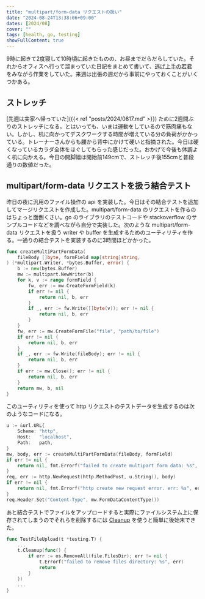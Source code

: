 ```yaml
---
title: "multipart/form-data リクエストの扱い"
date: "2024-08-24T13:38:06+09:00"
dates: [2024/08]
cover: ""
tags: [health, go, testing]
showFullContent: true
---
```


9時に起きて2度寝して10時頃に起きたものの、お昼までだらだらしていた。それからオフィスへ行って溜まっていた日記をまとめて書いて、[逃げ上手の若君](https://nigewaka.run/) をみながら作業をしていた。来週は出張の週だから事前にやっておくことがいくつかある。

## ストレッチ

[先週は実家へ帰っていた]({{< ref "posts/2024/0817.md" >}}) ために2週間ぶりのストレッチになる。とはいっても、いまは運動をしているので筋肉痛もない。しかし、机に向かってデスクワークする時間が増えている分の負荷がかかっている。トレーナーさんからも腰から背中にかけて硬いと指摘された。今日は硬くなっているカラダ全体をほぐしてもらった感じだった。おかげで今後も体調よく机に向かえる。今日の開脚幅は開始前149cmで、ストレッチ後155cmと普段通りの数値だった。

## multipart/form-data リクエストを扱う結合テスト

昨日の夜に汎用のファイル操作の api を実装した。今日はその結合テストを追加してマージリクエストを作成した。multipart/form-data のリクエストを作るのはちょっと面倒くさい。go のライブラリのテストコードや stackoverflow のサンプルコードなどを調べながら自分で実装した。次のような multipart/form-data リクエストを扱う writer や buffer を生成するためのユーティリティを作る。一通りの結合テストを実装するのに3時間ほどかかった。

```go
func createMultiPartFormData(
	fileBody []byte, formField map[string]string,
) (*multipart.Writer, *bytes.Buffer, error) {
	b := new(bytes.Buffer)
	mw := multipart.NewWriter(b)
	for k, v := range formField {
		fw, err := mw.CreateFormField(k)
		if err != nil {
			return nil, b, err
		}
		if _, err := fw.Write([]byte(v)); err != nil {
			return nil, b, err
		}
	}
	fw, err := mw.CreateFormFile("file", "path/to/file")
	if err != nil {
		return nil, b, err
	}
	if _, err := fw.Write(fileBody); err != nil {
		return nil, b, err
	}
	if err := mw.Close(); err != nil {
		return nil, b, err
	}
	return mw, b, nil
}
```

このユーティリティを使って http リクエストのテストデータを生成するのは次のようなコードになる。

```go
u := &url.URL{
	Scheme: "http",
	Host:   "localhost",
	Path:   path,
}
mw, body, err := createMultiPartFormData(fileBody, formField)
if err != nil {
	return nil, fmt.Errorf("failed to create multipart form data: %s", err)
}
req, err := http.NewRequest(http.MethodPost, u.String(), body)
if err != nil {
	return nil, fmt.Errorf("http create new request error. err: %s", err)
}
req.Header.Set("Content-Type", mw.FormDataContentType())
```

あと結合テストでファイルをアップロードすると実際にファイルシステム上に保存されてしまうのでそれらを削除するには [Cleanup](https://pkg.go.dev/testing#T.Cleanup) を使うと簡単に後始末できた。

```go
func TestFileUpload(t *testing.T) {
    ...
	t.Cleanup(func() {
		if err := os.RemoveAll(file.FilesDir); err != nil {
			t.Errorf("failed to remove files directory: %s", err)
			return
		}
	})
    ...
}
```
